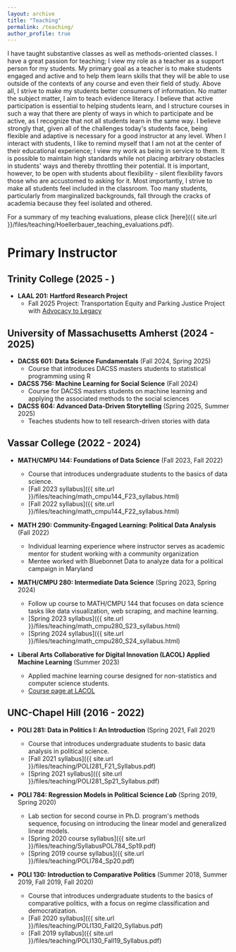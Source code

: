 ```yaml
---
layout: archive
title: "Teaching"
permalink: /teaching/
author_profile: true
---
```


I have taught substantive classes as well as methods-oriented classes. I have a great passion for teaching; I view my role as a teacher as a support person for my students. My primary goal as a teacher is to make students engaged and active and to help them learn skills that they will be able to use outside of the contexts of any course and even their field of study. Above all, I strive to make my students better consumers of information. No matter the subject matter, I aim to teach evidence literacy. I believe that active participation is essential to helping students learn, and I structure courses in such a way that there are plenty of ways in which to participate and be active, as I recognize that not all students learn in the same way. I believe strongly that, given all of the challenges today's students face, being flexible and adaptive is necessary for a good instructor at any level. When I interact with students, I like to remind myself that I am not at the center of their educational experience; I view my work as being in service to them. It is possible to maintain high standards while not placing arbitrary obstacles in students' ways and thereby throttling their potential. It is important, however, to be open with students about flexibility - silent flexibility favors those who are accustomed to asking for it. Most importantly, I strive to make all students feel included in the classroom. Too many students, particularly from marginalized backgrounds, fall through the cracks of academia because they feel isolated and othered.

For a summary of my teaching evaluations, please click [here]({{ site.url }}/files/teaching/Hoellerbauer_teaching_evaluations.pdf).


# Primary Instructor

## Trinity College (2025 - )

* **LAAL 201: Hartford Research Project**
  * Fall 2025 Project: Transportation Equity and Parking Justice Project with
  [Advocacy to Legacy](https://www.advocacytolegacy.org/)

## University of Massachusetts Amherst (2024 - 2025)

* **DACSS 601: Data Science Fundamentals** (Fall 2024, Spring 2025)
  * Course that introduces DACSS masters students to statistical programming
  using R
* **DACSS 756: Machine Learning for Social Science** (Fall 2024)
  * Course for DACSS masters students on machine learning and applying the
  associated methods to the social sciences
* **DACSS 604: Advanced Data-Driven Storytelling** (Spring 2025, Summer 2025)
  * Teaches students how to tell research-driven stories with data

## Vassar College (2022 - 2024)

* **MATH/CMPU 144: Foundations of Data Science** (Fall 2023, Fall 2022)
  * Course that introduces undergraduate students to the basics of data science.
  * [Fall 2023 syllabus]({{ site.url }}/files/teaching/math_cmpu144_F23_syllabus.html)
  * [Fall 2022 syllabus]({{ site.url }}/files/teaching/math_cmpu144_F22_syllabus.html)

* **MATH 290: Community-Engaged Learning: Political Data Analysis** (Fall 2022)
  * Individual learning experience where instructor serves as academic mentor for
  student working with a community organization
  * Mentee worked with Bluebonnet Data to analyze data for a political campaign
  in Maryland

* **MATH/CMPU 280: Intermediate Data Science** (Spring 2023, Spring 2024)
  * Follow up course to MATH/CMPU 144 that focuses on data science tasks like
  data visualization, web scraping, and machine learning.
  * [Spring 2023 syllabus]({{ site.url }}/files/teaching/math_cmpu280_S23_syllabus.html)
  * [Spring 2024 syllabus]({{ site.url }}/files/teaching/math_cmpu280_S24_syllabus.html)

* **Liberal Arts Collaborative for Digital Innovation (LACOL) Applied Machine Learning** (Summer 2023)
  * Applied machine learning course designed for non-statistics and computer
  science students.
  * [Course page at LACOL](https://lacol.net/applied-ml/)

## UNC-Chapel Hill (2016 - 2022)

* **POLI 281: Data in Politics I: An Introduction** (Spring 2021, Fall 2021)
  * Course that introduces undergraduate students to basic data analysis in political science.
  * [Fall 2021 syllabus]({{ site.url }}/files/teaching/POLI281_F21_Syllabus.pdf)
  * [Spring 2021 syllabus]({{ site.url }}/files/teaching/POLI281_Sp21_Syllabus.pdf)

* **POLI 784: Regression Models in Political Science _Lab_** (Spring 2019, Spring 2020)
  * Lab section for second course in Ph.D. program's methods sequence, focusing on introducing the linear model and generalized linear models.
  * [Spring 2020 course syllabus]({{ site.url }}/files/teaching/SyllabusPOL784_Sp19.pdf)
  * [Spring 2019 course syllabus]({{ site.url }}/files/teaching/POLI784_Sp20.pdf)

* **POLI 130: Introduction to Comparative Politics** (Summer 2018, Summer 2019, Fall 2019, Fall 2020)
  * Course that introduces undergraduate students to the basics of comparative politics, with a focus on regime classification and democratization.
  * [Fall 2020 syllabus]({{ site.url }}/files/teaching/POLI130_Fall20_Syllabus.pdf)
  * [Fall 2019 syllabus]({{ site.url }}/files/teaching/POLI130_Fall19_Syllabus.pdf)
